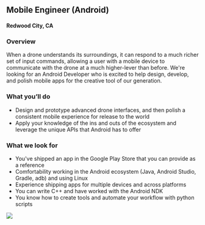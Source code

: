 ## Mobile Engineer (Android)
#### Redwood City, CA

### Overview
When a drone understands its surroundings, it can respond to a much richer set of input commands, allowing a user with a mobile device to communicate with the drone at a much higher-lever than before. We're looking for an Android Developer who is excited to help design, develop, and polish mobile apps for the creative tool of our generation.

### What you’ll do
+	Design and prototype advanced drone interfaces, and then polish a consistent mobile experience for release to the world
+	Apply your knowledge of the ins and outs of the ecosystem and leverage the unique APIs that Android has to offer

### What we look for
+	You've shipped an app in the Google Play Store that you can provide as a reference
+	Comfortability working in the Android ecosystem (Java, Android Studio, Gradle, adb) and using Linux
+	Experience shipping apps for multiple devices and across platforms
+	You can write C++ and have worked with the Android NDK
+	You know how to create tools and automate your workflow with python scripts


[<img src='https://dabuttonfactory.com/button.png?t=Learn+More&f=Calibri-Bold&ts=24&tc=fff&hp=20&vp=8&c=5&bgt=unicolored&bgc=29aafe'>](https://letsrockit.co/job/u2t5zglv-mobile-engineer-android)
